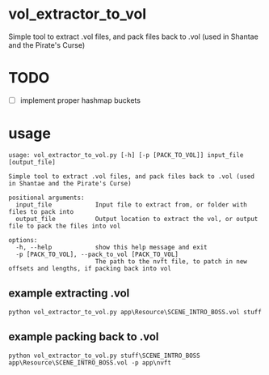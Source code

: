 # vol_extractor_to_vol
Simple tool to extract .vol files, and pack files back to .vol (used in Shantae and the Pirate's Curse)

# TODO
- [ ] implement proper hashmap buckets

# usage
```
usage: vol_extractor_to_vol.py [-h] [-p [PACK_TO_VOL]] input_file [output_file]

Simple tool to extract .vol files, and pack files back to .vol (used in Shantae and the Pirate's Curse)

positional arguments:
  input_file            Input file to extract from, or folder with files to pack into
  output_file           Output location to extract the vol, or output file to pack the files into vol

options:
  -h, --help            show this help message and exit
  -p [PACK_TO_VOL], --pack_to_vol [PACK_TO_VOL]
                        The path to the nvft file, to patch in new offsets and lengths, if packing back into vol
```
## example extracting .vol
```
python vol_extractor_to_vol.py app\Resource\SCENE_INTRO_BOSS.vol stuff
```

## example packing back to .vol
```
python vol_extractor_to_vol.py stuff\SCENE_INTRO_BOSS app\Resource\SCENE_INTRO_BOSS.vol -p app\nvft
```
